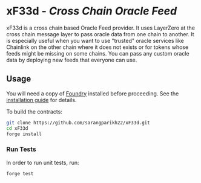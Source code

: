 # xF33d - _Cross Chain Oracle Feed_

xF33d is a cross chain based Oracle Feed provider. It uses LayerZero at the cross chain message layer to pass oracle data from one chain to another. It is especially useful when you want to use "trusted" oracle services like Chainlink on the other chain where it does not exists or for tokens whose feeds might be missing on some chains. You can pass any custom oracle data by deploying new feeds that everyone can use.

## Usage

You will need a copy of [Foundry](https://github.com/foundry-rs/foundry) installed before proceeding. See the [installation guide](https://github.com/foundry-rs/foundry#installation) for details.

To build the contracts:

```sh
git clone https://github.com/sarangparikh22/xF33d.git
cd xF33d
forge install
```

### Run Tests

In order to run unit tests, run:

```sh
forge test
```

